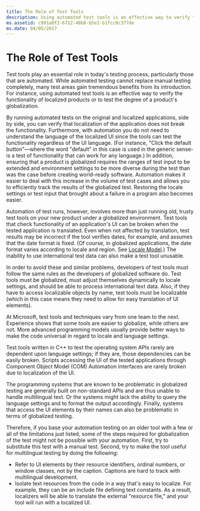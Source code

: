 ```yaml
---
title: The Role of Test Tools
description: Using automated test tools is an effective way to verify the functionality of localized products or to test the degree of a product's globalization.
ms.assetid: c991a0f2-6712-40b8-b5e2-b1fcc0c377de
ms.date: 04/05/2017
---
```


# The Role of Test Tools

Test tools play an essential role in today's testing process, particularly those that are automated. While automated testing cannot replace manual testing completely, many test areas gain tremendous benefits from its introduction. For instance, using automated test tools is an effective way to verify the functionality of localized products or to test the degree of a product's globalization.

By running automated tests on the original and localized applications, side by side, you can verify that localization of the application does not break the functionality. Furthermore, with automation you do not need to understand the language of the localized UI since the tools can test the functionality regardless of the UI language. (For instance, "Click the default button"—where the word "default" in this case is used in the generic sense-is a test of functionality that can work for any language.) In addition, ensuring that a product is globalized requires the ranges of test input to be extended and environment settings to be more diverse during the test than was the case before creating world-ready software. Automation makes it easier to deal with this increase in the volume of test cases and allows you to efficiently track the results of the globalized test. Restoring the locale settings or test input that brought about a failure in a program also becomes easier.

Automation of test runs, however, involves more than just running old, trusty test tools on your new product under a globalized environment. Test tools that check functionality of an application's UI can be broken when the tested application is translated. Even when not affected by translation, test results may be incorrect if the tool verifies dates, for example, and assumes that the date format is fixed. (Of course, in globalized applications, the date format varies according to locale and region. See [Locale Model](../locale/locale-model.md).) The inability to use international test data can also make a test tool unusable.

In order to avoid these and similar problems, developers of test tools must follow the same rules as the developers of globalized software do. Test tools must be globalized, must adjust themselves dynamically to locale settings, and should be able to process international text data. Also, if they have to access localizable objects by name, test tools must be localizable (which in this case means they need to allow for easy translation of UI elements).

At Microsoft, test tools and techniques vary from one team to the next. Experience shows that some tools are easier to globalize, while others are not. More advanced programming models usually provide better ways to make the code universal in regard to locale and language settings.

Test tools written in C++ to test the operating system APIs rarely are dependent upon language settings; if they are, those dependencies can be easily broken. Scripts accessing the UI of the tested applications through Component Object Model (COM) Automation interfaces are rarely broken due to localization of the UI.

The programming systems that are known to be problematic in globalized testing are generally built on non-standard APIs and are thus unable to handle multilingual text. Or the systems might lack the ability to query the language settings and to format the output accordingly. Finally, systems that access the UI elements by their names can also be problematic in terms of globalized testing.

Therefore, if you base your automation testing on an older tool with a few or all of the limitations just listed, some of the steps required for globalization of the test might not be possible with your automation. First, try to substitute this test with a manual test. Second, try to make the tool useful for multilingual testing by doing the following:

-   Refer to UI elements by their resource identifiers, ordinal numbers, or window classes, not by the caption. Captions are hard to track with multilingual development.
-   Isolate text resources from the code in a way that's easy to localize. For example, they can be an include file defining text constants. As a result, localizers will be able to translate the external "resource file," and your tool will run with a localized UI.


